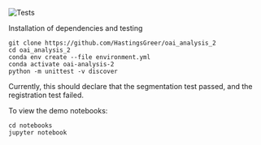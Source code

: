 ![Tests](https://github.com/HastingsGreer/OAI_analysis_2/actions/workflows/test-action.yml/badge.svg)

Installation of dependencies and testing

```
git clone https://github.com/HastingsGreer/oai_analysis_2
cd oai_analysis_2
conda env create --file environment.yml
conda activate oai-analysis-2
python -m unittest -v discover
```

Currently, this should declare that the segmentation test passed, and the registration test failed.

To view the demo notebooks:
```
cd notebooks
jupyter notebook
```
